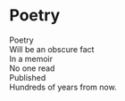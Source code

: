 # Poetry

Poetry  
Will be an obscure fact  
In a memoir  
No one read  
Published  
Hundreds of years from now.  